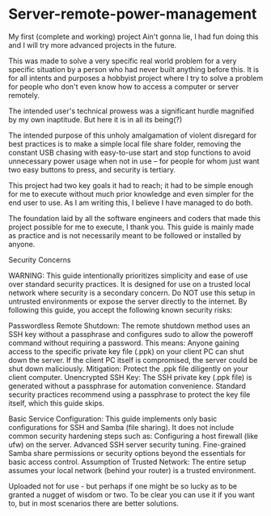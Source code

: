 # Server-remote-power-management

My first (complete and working) project Ain't gonna lie, I had fun doing this and I will try more advanced projects in the future.

This was made to solve a very specific real world problem for a very specific situation by a person who had never built anything before this. It is for all intents and purposes a hobbyist project where I try to solve a problem for people who don't even know how to access a computer or server remotely.

The intended user's technical prowess was a significant hurdle magnified by my own inaptitude. But here it is in all its being(?)

The intended purpose of this unholy amalgamation of violent disregard for best practices is to make a simple local file share folder, removing the constant USB chasing with easy-to-use start and stop functions to avoid unnecessary power usage when not in use – for people for whom just want two easy buttons to press, and security is tertiary.

This project had two key goals it had to reach; it had to be simple enough for me to execute without much prior knowledge and even simpler for the end user to use. 
As I am writing this, I believe I have managed to do both.

The foundation laid by all the software engineers and coders that made this project possible for me to execute, I thank you. 
This guide is mainly made as practice and is not necessarily meant to be followed or installed by anyone.

Security Concerns

WARNING: This guide intentionally prioritizes simplicity and ease of use over standard security practices. It is designed for use on a trusted local network where security is a secondary concern. Do NOT use this setup in untrusted environments or expose the server directly to the internet. By following this guide, you accept the following known security risks:

Passwordless Remote Shutdown: The remote shutdown method uses an SSH key without a passphrase and configures sudo to allow the poweroff command without requiring a password. This means: Anyone gaining access to the specific private key file (.ppk) on your client PC can shut down the server. If the client PC itself is compromised, the server could be shut down maliciously. Mitigation: Protect the .ppk file diligently on your client computer.
Unencrypted SSH Key: The SSH private key (.ppk file) is generated without a passphrase for automation convenience. Standard security practices recommend using a passphrase to protect the key file itself, which this guide skips.

Basic Service Configuration: This guide implements only basic configurations for SSH and Samba (file sharing). It does not include common security hardening steps such as: Configuring a host firewall (like ufw) on the server. Advanced SSH server security tuning. Fine-grained Samba share permissions or security options beyond the essentials for basic access control.
Assumption of Trusted Network: The entire setup assumes your local network (behind your router) is a trusted environment.

Uploaded not for use - but perhaps if one might be so lucky as to be granted a nugget of wisdom or two. 
To be clear you can use it if you want to, but in most scenarios there are better solutions.

